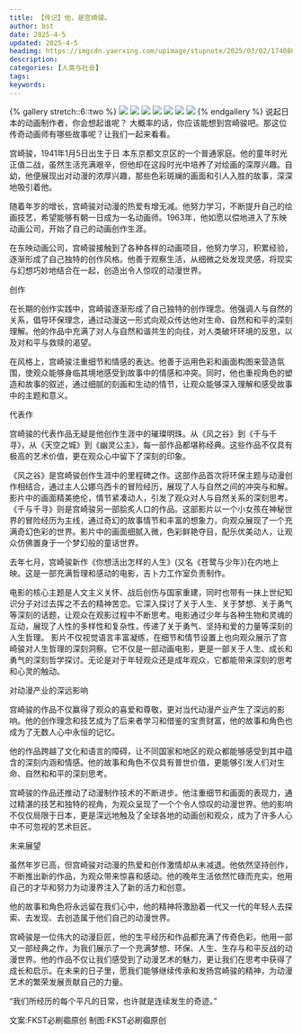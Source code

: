 ```yaml
---
title: 【传记】他，是宫崎骏。
author: bst
date: 2025-4-5
updated: 2025-4-5
headimg: https://imgcdn.yaerxing.com/upimage/stupnote/2025/03/02/1740888394_12009103_8203.jpg
description: 
categories: [人类与社会]
tags: 
keywords: 
---
```


{% gallery stretch::6::two %}
![](https://imgcdn.yaerxing.com/upimage/stupnote/2025/03/02/1740888394_12009103_8203.jpg)
![](https://imgcdn.yaerxing.com/upimage/stupnote/2024/07/22/1721635848_12009103_3911.jpg)
![](https://imgcdn.yaerxing.com/upimage/stupnote/2024/07/22/1721635851_12009103_8810.jpg)
![](https://imgcdn.yaerxing.com/upimage/stupnote/2024/07/22/1721635853_12009103_4164.jpg)
![](https://imgcdn.yaerxing.com/upimage/stupnote/2024/07/22/1721635856_12009103_5553.jpg)
![](https://imgcdn.yaerxing.com/upimage/stupnote/2024/07/22/1721635859_12009103_5905.jpg)
![](https://imgcdn.yaerxing.com/upimage/stupnote/2024/07/22/1721635861_12009103_8920.jpg)
{% endgallery %}
说起日 本的动画制作者，你会想起谁呢？
大概率的话，你应该能想到宫崎骏吧。那这位传奇动画师有哪些故事呢？让我们一起来看看。

宫崎骏，1941年1月5日出生于日 本东京都文京区的一个普通家庭。他的童年时光正值二战，虽然生活充满艰辛，但他却在这段时光中培养了对绘画的深厚兴趣。自幼，他便展现出对动漫的浓厚兴趣，那些色彩斑斓的画面和引人入胜的故事，深深地吸引着他。

随着年岁的增长，宫崎骏对动漫的热爱有增无减。他努力学习，不断提升自己的绘画技艺，希望能够有朝一日成为一名动画师。1963年，他如愿以偿地进入了东映动画公司，开始了自己的动画创作生涯。

在东映动画公司，宫崎骏接触到了各种各样的动画项目，他努力学习，积累经验，逐渐形成了自己独特的创作风格。他善于观察生活，从细微之处发现灵感，将现实与幻想巧妙地结合在一起，创造出令人惊叹的动漫世界。

创作

在长期的创作实践中，宫崎骏逐渐形成了自己独特的创作理念。他强调人与自然的关系，倡导环保理念，通过动漫这一形式向观众传达他对生命、自然和和平的深刻理解。他的作品中充满了对人与自然和谐共生的向往，对人类破坏环境的反思，以及对和平与救赎的渴望。

在风格上，宫崎骏注重细节和情感的表达。他善于运用色彩和画面构图来营造氛围，使观众能够身临其境地感受到故事中的情感和冲突。同时，他也重视角色的塑造和故事的叙述，通过细腻的刻画和生动的情节，让观众能够深入理解和感受故事中的主题和意义。

代表作

宫崎骏的代表作品无疑是他创作生涯中的璀璨明珠。从《风之谷》到《千与千寻》，从《天空之城》到《幽灵公主》，每一部作品都堪称经典。这些作品不仅具有极高的艺术价值，更在观众心中留下了深刻的印象。

《风之谷》是宫崎骏创作生涯中的里程碑之作。这部作品首次将环保主题与动漫创作相结合，通过主人公娜乌西卡的冒险经历，展现了人与自然之间的冲突与和解。影片中的画面精美绝伦，情节紧凑动人，引发了观众对人与自然关系的深刻思考。
《千与千寻》则是宫崎骏另一部脍炙人口的作品。这部影片以一个小女孩在神秘世界的冒险经历为主线，通过奇幻的故事情节和丰富的想象力，向观众展现了一个充满奇幻色彩的世界。影片中的画面细腻入微，色彩鲜艳夺目，配乐优美动人，让观众仿佛置身于一个梦幻般的童话世界。


去年七月，宫崎骏新作《你想活出怎样的人生》(又名《苍鹭与少年》)在内地上映。这是一部充满哲理和感动的电影，吉卜力工作室负责制作。

电影的核心主题是人文主义关怀、战后创伤与国家重建，同时也带有一抹上世纪知识分子对过去挥之不去的精神苦恋。它深入探讨了关于人生、关于梦想、关于勇气等深刻的话题，让观众在观影过程中不断思考。电影通过少年与各种生物和灵魂的互动，展现了人性的多样性和复杂性，传递了关于勇气、坚持和爱的力量等深刻的人生哲理。
影片不仅视觉语言丰富凝练，在细节和情节设置上也向观众展示了宫崎骏对人生哲理的深刻洞察。它不仅是一部动画电影，更是一部关于人生、成长和勇气的深刻哲学探讨。无论是对于年轻观众还是成年观众，它都能带来深刻的思考和心灵的触动。

对动漫产业的深远影响

宫崎骏的作品不仅赢得了观众的喜爱和尊敬，更对当代动漫产业产生了深远的影响。他的创作理念和技艺成为了后来者学习和借鉴的宝贵财富，他的故事和角色也成为了无数人心中永恒的记忆。

他的作品跨越了文化和语言的障碍，让不同国家和地区的观众都能够感受到其中蕴含的深刻内涵和情感。他的故事和角色不仅具有普世价值，更能够引发人们对生命、自然和和平的深刻思考。

宫崎骏的作品还推动了动漫制作技术的不断进步。他注重细节和画面的表现力，通过精湛的技艺和独特的视角，为观众呈现了一个个令人惊叹的动漫世界。他的影响不仅仅局限于日本，更是深远地触及了全球各地的动画创和观众，成为了许多人心中不可忽视的艺术巨匠。

未来展望

虽然年岁已高，但宫崎骏对动漫的热爱和创作激情却从未减退。他依然坚持创作，不断推出新的作品，为观众带来惊喜和感动。他的晚年生活依然忙碌而充实，他用自己的才华和努力为动漫界注入了新的活力和创意。

他的故事和角色将永远留在我们心中，他的精神将激励着一代又一代的年轻人去探索、去发现、去创造属于他们自己的动漫世界。

宫崎骏是一位伟大的动漫巨匠，他的生平经历和作品都充满了传奇色彩。他用一部又一部经典之作，为我们展示了一个充满梦想、环保、人生、生存与和平反战的动漫世界。他的作品不仅让我们感受到了动漫艺术的魅力，更让我们在思考中获得了成长和启示。在未来的日子里，愿我们能够继续传承和发扬宫崎骏的精神，为动漫艺术的繁荣发展贡献自己的力量。


“我们所经历的每个平凡的日常，也许就是连续发生的奇迹。”



文案:FKST必刷禵原创
制图:FKST必刷禵原创
